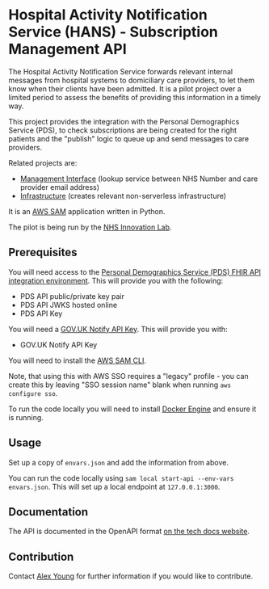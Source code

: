 # Hospital Activity Notification Service (HANS) - Subscription Management API

The Hospital Activity Notification Service forwards relevant internal messages from hospital systems to domiciliary care providers, to let them know when their clients have been admitted. It is a pilot project over a limited period to assess the benefits of providing this information in a timely way.

This project provides the integration with the Personal Demographics Service (PDS), to check subscriptions are being created for the right patients and the "publish" logic to queue up and send messages to care providers.

Related projects are:
* [Management Interface](https://github.com/nhsx/il-hans-management-interface) (lookup service between NHS Number and care provider email address)
* [Infrastructure](https://github.com/nhsx/il-hans-infrastructure) (creates relevant non-serverless infrastructure)

It is an [AWS SAM](https://docs.aws.amazon.com/serverless-application-model/latest/developerguide/what-is-sam.html) application written in Python.

The pilot is being run by the [NHS Innovation Lab](https://transform.england.nhs.uk/innovation-lab/).

## Prerequisites
You will need access to the [Personal Demographics Service (PDS) FHIR API integration environment](https://digital.nhs.uk/developer/api-catalogue/personal-demographics-service-fhir#api-description__environments-and-testing). This will provide you with the following:
* PDS API public/private key pair
* PDS API JWKS hosted online
* PDS API Key

You will need a [GOV.UK Notify API Key](https://www.notifications.service.gov.uk/). This will provide you with:
* GOV.UK Notify API Key

You will need to install the [AWS SAM CLI](https://docs.aws.amazon.com/serverless-application-model/latest/developerguide/prerequisites.html). 

Note, that using this with AWS SSO requires a "legacy" profile - you can create this by leaving "SSO session name" blank when running `aws configure sso`.

To run the code locally you will need to install [Docker Engine](https://docs.docker.com/engine/) and ensure it is running.

## Usage
Set up a copy of `envars.json` and add the information from above.

You can run the code locally using `sam local start-api --env-vars envars.json`. This will set up a local endpoint at `127.0.0.1:3000`.

## Documentation
The API is documented in the OpenAPI format [on the tech docs website](https://nhsx.github.io/il-hans-infrastructure/serverless-api/).


## Contribution
Contact [Alex Young](mailto:alex.young12@nhs.net) for further information if you would like to contribute.
